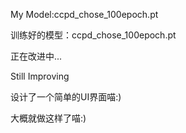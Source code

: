 My Model:ccpd_chose_100epoch.pt

训练好的模型：ccpd_chose_100epoch.pt

正在改进中...

Still Improving

设计了一个简单的UI界面喵:)

大概就做这样了喵:)
